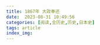 ```yaml
---
title: 1867年 大政奉还
date:  2023-08-31 10:49:56
categories: [阅读,全历史,历史,日本史]
tags: article
index_img: 
---
```


